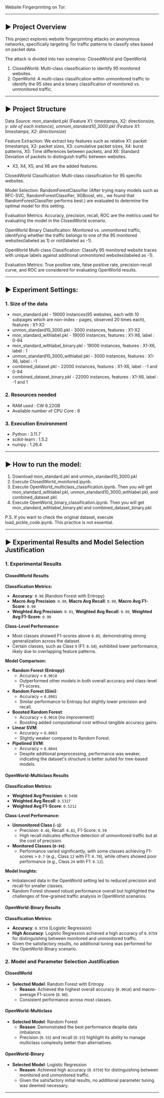 Website Fingerprinting on Tor.

---

## ▶️ Project Overview

This project explores website fingerprinting attacks on anonymous networks, specifically targeting Tor traffic patterns to classify sites based on packet data.

The attack is divided into two scenarios: ClosedWorld and OpenWorld.

1. ClosedWorld: Multi-class classification to identify 95 monitored websites.
2. OpenWorld: A multi-class classification within unmonitored traffic to identify the 95 sites and a binary classification of monitored vs. unmonitored traffic.

---

## ▶️ Project Structure

Data Source: mon_standard.pkl (Feature X1: timestamps, X2: direction*size, y: site of each instance), umnom_standard10_3000.pkl (Feature X1: timestamps, X2: direction*size)

Feature Extraction: We extract key features such as relative X1: packet timestamps, X2: packet sizes, X3: cumulative packet sizes, X4: burst patterns, X5: Time differences between packets, and X6: Standard Deviation of packets to distinguish traffic between websites.

- X3, X4, X5, and X6 are the added features.

ClosedWorld Classification: Multi-class classification for 95 specific websites.

Model Selection: RandomForestClassifier (After trying many models such as RFC-SVC, RandomForestClassifier, XGBoost, etc., we found that RandomForestClassifier performs best.) are evaluated to determine the optimal model for this setting.

Evaluation Metrics: Accuracy, precision, recall, ROC are the metrics used for evaluating the model in the ClosedWorld scenario.

OpenWorld Binary Classification: Monitored vs. unmonitored traffic, identifying whether the traffic belongs to one of the 95 monitored websites(labeled as 1) or not(labeled as -1).

OpenWorld Multi-class Classification: Classify 95 monitored website traces with unique labels against additional unmonitored websites(labeled as -1).

Evaluation Metrics: True positive rate, false positive rate, precision-recall curve, and ROC are considered for evaluating OpenWorld results.

---

## ▶️ Experiment Settings:

### 1. Size of the data

-  mon_standard.pkl - 19000 instances(95 websites, each with 10 subpages which are non-index -  pages, observed 20 times each), features : X1-X2
-  unmon_standard10_3000.pkl - 3000 instances, features : X1-X2
-  mon_standard_withlabel.pkl - 19000 instances, features : X1-X6, label : 0-94
-  mon_standard_withlabel_binary.pkl - 19000 instances, features : X1-X6, label : 1
-  unmon_standard10_3000_withlabel.pkl - 3000 instances, features : X1-X6, label : -1
-  combined_dataset.pkl - 22000 instances, features : X1-X6, label : -1 and 0-94
-  combined_dataset_binary.pkl - 22000 instances, features : X1-X6, label : -1 and 1

### 2. Resources needed

-  RAM used : CW 6.22GB
-  Available number of CPU Core : 8

### 3. Execution Environment

-  Python : 3.11.7
-  scikit-learn : 1.5.2
-  numpy : 1.26.4

---

## ▶️ How to run the model:

1. Download mon_standard.pkl and unmon_standard10_3000.pkl
2. Execute ClosedWorld_monitored.ipynb.
3. Execute OpenWorld_multiclass_classification.ipynb. Then you will get mon_standard_withlabel.pkl, unmon_standard10_3000_withlabel.pkl, and combined_dataset.pkl.
4. Execute OpenWorld_binary_classification.ipynb. Then you will get mon_standard_withlabel_binary.pkl and combined_dataset_binary.pkl.

P.S. If you want to check the original dataset, execute load_pickle_code.ipynb. This practice is not essential.

---

## ▶️ Experimental Results and Model Selection Justification

### **1. Experimental Results**

#### **ClosedWorld Results**

**Classification Metrics:**
- **Accuracy**: `0.90` (Random Forest with Entropy)  
- **Macro Avg Precision**: `0.90`, **Macro Avg Recall**: `0.90`, **Macro Avg F1-Score**: `0.90`  
- **Weighted Avg Precision**: `0.91`, **Weighted Avg Recall**: `0.90`, **Weighted Avg F1-Score**: `0.90`  

**Class-Level Performance:**
- Most classes showed F1-scores above `0.85`, demonstrating strong generalization across the dataset.
- Certain classes, such as Class `9` (F1: `0.58`), exhibited lower performance, likely due to overlapping feature patterns.

**Model Comparison:**
- **Random Forest (Entropy)**:  
  - Accuracy = `0.9018`  
  - Outperformed other models in both overall accuracy and class-level F1-scores.  
- **Random Forest (Gini)**:  
  - Accuracy = `0.8981`  
  - Similar performance to Entropy but slightly lower precision and recall.  
- **Boosted Random Forest**:  
  - Accuracy = `0.9018` (no improvement)  
  - Boosting added computational cost without tangible accuracy gains.  
- **Linear SVM**:  
  - Accuracy = `0.8963`  
  - Slightly weaker compared to Random Forest.  
- **Pipelined SVM**:  
  - Accuracy = `0.8844`  
  - Despite additional preprocessing, performance was weaker, indicating the dataset's structure is better suited for tree-based models.

#### **OpenWorld-Multiclass Results**

**Classification Metrics:**
- **Weighted Avg Precision**: `0.5496`  
- **Weighted Avg Recall**: `0.5327`  
- **Weighted Avg F1-Score**: `0.5212`  

**Class-Level Performance:**
- **Unmonitored Class (`-1`)**:  
  - Precision: `0.46`, Recall: `0.81`, F1-Score: `0.59`  
  - High recall indicates effective detection of unmonitored traffic but at the cost of precision.  
- **Monitored Classes (`0-94`)**:  
  - Performance varied significantly, with some classes achieving F1-scores > `0.7` (e.g., Class `12` with F1: `0.70`), while others showed poor performance (e.g., Class `24` with F1: `0.12`).

**Model Insights:**
- Imbalanced data in the OpenWorld setting led to reduced precision and recall for smaller classes.
- Random Forest showed robust performance overall but highlighted the challenges of fine-grained traffic analysis in OpenWorld scenarios.

#### **OpenWorld-Binary Results**

**Classification Metrics:**
- **Accuracy**: `0.9759` (Logistic Regression)  
- **High Accuracy**: Logistic Regression achieved a high accuracy of `0.9759` for distinguishing between monitored and unmonitored traffic.
- Given the satisfactory results, no additional tuning was performed for the OpenWorld-Binary scenario.

### **2. Model and Parameter Selection Justification**

#### **ClosedWorld**
- **Selected Model**: Random Forest with Entropy  
  - **Reason**: Achieved the highest overall accuracy (`0.9018`) and macro-average F1-score (`0.90`).  
  - Consistent performance across most classes.

#### **OpenWorld-Multiclass**
- **Selected Model**: Random Forest  
  - **Reason**: Demonstrated the best performance despite data imbalance.  
  - Precision (`0.55`) and recall (`0.53`) highlight its ability to manage multiclass complexity better than alternatives.

#### **OpenWorld-Binary**
- **Selected Model**: Logistic Regression  
  - **Reason**: Achieved high accuracy (`0.9759`) for distinguishing between monitored and unmonitored traffic.  
  - Given the satisfactory initial results, no additional parameter tuning was deemed necessary.

---
